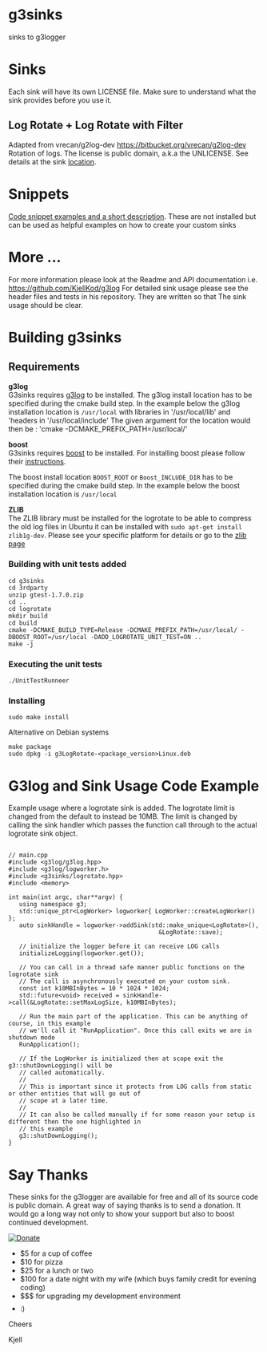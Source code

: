 # g3sinks
sinks to g3logger

#  Sinks
Each sink will have its own LICENSE file. Make sure to understand what the sink provides
before you use it. 

## Log Rotate + Log Rotate with Filter
Adapted from vrecan/g2log-dev https://bitbucket.org/vrecan/g2log-dev
Rotation of logs. 
The license is public domain, a.k.a the  UNLICENSE.
See details at the sink [location](https://github.com/KjellKod/g3sinks/tree/master/logrotate).

# Snippets
[Code snippet examples and a short description](snippets/README.markdown). These are not installed but can 
be used as helpful examples on how to create your custom sinks

# More ...
For more information please look at the Readme and API documentation i.e. https://github.com/KjellKod/g3log
For detailed sink usage please see the header files and tests  in his repository. They are written so that
The sink usage should be clear.

# Building g3sinks
## Requirements
**g3log**<br>
G3sinks requires [g3log](https://github.com/KjellKod/g3log)  to be installed. 
The g3log install location has to be specified during the cmake build step. In the example below the g3log installation location is `/usr/local` with libraries in '/usr/local/lib' and 'headers in '/usr/local/include'
The given argument for the location would then be : 'cmake -DCMAKE_PREFIX_PATH=/usr/local/'

**boost**<br>
G3sinks requires [boost](http://www.boost.org/doc/libs/1_63_0/index.html)  to be installed. 
For installing boost please follow their [instructions](http://www.boost.org/doc/libs/1_63_0/more/getting_started/unix-variants.html). 

The boost install location `BOOST_ROOT` or `Boost_INCLUDE_DIR` has to be specified during the cmake build step.
In the example below the boost  installation 
location is `/usr/local`

**ZLIB**<br>
The ZLIB library must be installed for the logrotate to be able to compress the old log files
in Ubuntu it can be installed with `sudo apt-get install zlib1g-dev`. Please see your specific platform for details or go to the [zlib page](http://www.zlib.net/)


### Building with unit tests added
```
cd g3sinks
cd 3rdparty
unzip gtest-1.7.0.zip
cd ..
cd logrotate
mkdir build
cd build
cmake -DCMAKE_BUILD_TYPE=Release -DCMAKE_PREFIX_PATH=/usr/local/ -DBOOST_ROOT=/usr/local -DADD_LOGROTATE_UNIT_TEST=ON ..
make -j
```

### Executing the unit tests
```
./UnitTestRunneer
```

### Installing
```
sudo make install
```

Alternative on Debian systems
```
make package
sudo dpkg -i g3LogRotate-<package_version>Linux.deb
```


# G3log and Sink Usage Code Example
Example usage where a logrotate sink is added. The logrotate limit is changed from the default to instead be 10MB. The limit is changed by calling the sink handler which passes the function call through to the actual logrotate sink object.
```

// main.cpp
#include <g3log/g3log.hpp>
#include <g3log/logworker.h>
#include <g3sinks/logrotate.hpp>
#include <memory>

int main(int argc, char**argv) {
   using namespace g3;
   std::unique_ptr<LogWorker> logworker{ LogWorker::createLogWorker() };
   auto sinkHandle = logworker->addSink(std::make_unique<LogRotate>(),
                                          &LogRotate::save);
   
   // initialize the logger before it can receive LOG calls
   initializeLogging(logworker.get());            
            
   // You can call in a thread safe manner public functions on the logrotate sink
   // The call is asynchronously executed on your custom sink.
   const int k10MBInBytes = 10 * 1024 * 1024;
   std::future<void> received = sinkHandle->call(&LogRotate::setMaxLogSize, k10MBInBytes);
   
   // Run the main part of the application. This can be anything of course, in this example
   // we'll call it "RunApplication". Once this call exits we are in shutdown mode
   RunApplication();

   // If the LogWorker is initialized then at scope exit the g3::shutDownLogging() will be 
   // called automatically. 
   //  
   // This is important since it protects from LOG calls from static or other entities that will go out of
   // scope at a later time. 
   //
   // It can also be called manually if for some reason your setup is different then the one highlighted in
   // this example
   g3::shutDownLogging();
}
```



# Say Thanks
These sinks for the g3logger are available for free and all of its source code is public domain.  A great way of saying thanks is to send a donation. It would go a long way not only to show your support but also to boost continued development.

[![Donate](https://img.shields.io/badge/Donate-PayPal-green.svg)](https://www.paypal.me/g3log/25)

* $5 for a cup of coffee
* $10 for pizza 
* $25 for a lunch or two
* $100 for a date night with my wife (which buys family credit for evening coding)
* $$$ for upgrading my development environment
* $$$$ :)

Cheers

Kjell
